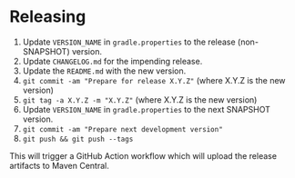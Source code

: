 Releasing
========

 1. Update `VERSION_NAME` in `gradle.properties` to the release (non-SNAPSHOT) version.
 2. Update `CHANGELOG.md` for the impending release.
 3. Update the `README.md` with the new version.
 4. `git commit -am "Prepare for release X.Y.Z"` (where X.Y.Z is the new version)
 5. `git tag -a X.Y.Z -m "X.Y.Z"` (where X.Y.Z is the new version)
 6. Update `VERSION_NAME` in `gradle.properties` to the next SNAPSHOT version.
 7. `git commit -am "Prepare next development version"`
 8. `git push && git push --tags`

This will trigger a GitHub Action workflow which will upload the release artifacts to Maven Central.
